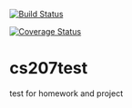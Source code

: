 [![Build Status](https://travis-ci.org/FanBruceXiong/cs207test.svg?branch=master)](https://travis-ci.org/FanBruceXiong/cs207test.svg?branch=master)

[![Coverage Status](https://coveralls.io/repos/github/FanBruceXiong/cs207test/badge.svg?branch=master)](https://coveralls.io/github/FanBruceXiong/cs207test?branch=master)
# cs207test
test for homework and project
